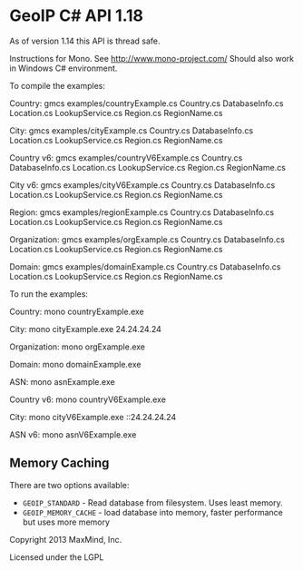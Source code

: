 # GeoIP C# API 1.18

As of version 1.14 this API is thread safe.

Instructions for Mono. See http://www.mono-project.com/
Should also work in Windows C# environment.

To compile the examples:

Country:
gmcs examples/countryExample.cs Country.cs DatabaseInfo.cs Location.cs LookupService.cs Region.cs RegionName.cs

City:
gmcs examples/cityExample.cs Country.cs DatabaseInfo.cs Location.cs LookupService.cs Region.cs RegionName.cs

Country v6:
gmcs examples/countryV6Example.cs Country.cs DatabaseInfo.cs Location.cs LookupService.cs Region.cs RegionName.cs

City v6:
gmcs examples/cityV6Example.cs Country.cs DatabaseInfo.cs Location.cs LookupService.cs Region.cs RegionName.cs

Region:
gmcs examples/regionExample.cs Country.cs DatabaseInfo.cs Location.cs LookupService.cs Region.cs RegionName.cs

Organization:
gmcs examples/orgExample.cs Country.cs DatabaseInfo.cs Location.cs LookupService.cs Region.cs RegionName.cs

Domain:
gmcs examples/domainExample.cs Country.cs DatabaseInfo.cs Location.cs LookupService.cs Region.cs RegionName.cs

To run the examples:

Country:
mono countryExample.exe

City:
mono cityExample.exe 24.24.24.24

Organization:
mono orgExample.exe

Domain:
mono domainExample.exe

ASN:
mono asnExample.exe

Country v6:
mono countryV6Example.exe

City:
mono cityV6Example.exe ::24.24.24.24

ASN v6:
mono asnV6Example.exe

## Memory Caching

There are two options available:

* `GEOIP_STANDARD` - Read database from filesystem. Uses least memory.
* `GEOIP_MEMORY_CACHE` - load database into memory, faster performance
  but uses more memory

Copyright 2013 MaxMind, Inc.

Licensed under the LGPL
